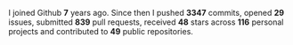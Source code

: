 
I joined Github **7** years ago. Since then I pushed **3347** commits, opened **29** issues, submitted **839** pull requests, received **48** stars across **116** personal projects and contributed to **49** public repositories.
